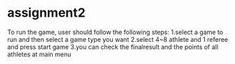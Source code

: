 # assignment2
 To run the game, user should follow the following steps:
 1.select a game to run and then select a game type you want
 2.select 4~8 athlete and 1 referee and press start game
 3.you can check the finalresult and the points of all athletes at main menu

